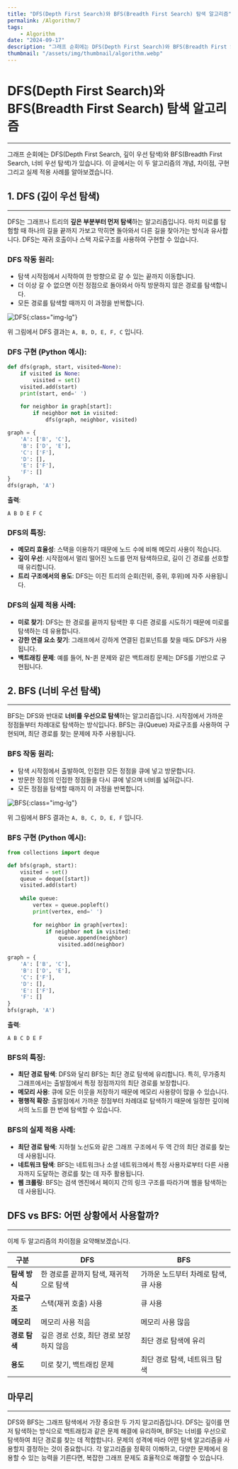 ```yaml
---
title: "DFS(Depth First Search)와 BFS(Breadth First Search) 탐색 알고리즘"
permalink: /Algorithm/7
tags:
    - Algorithm
date: "2024-09-17"
description: "그래프 순회에는 DFS(Depth First Search)와 BFS(Breadth First Search)가 있습니다. 이 글에서는 이 두 알고리즘의 개념, 차이점, 구현 그리고 실제 적용 사례를 알아보겠습니다."
thumbnail: "/assets/img/thumbnail/algorithm.webp"
---
```


# DFS(Depth First Search)와 BFS(Breadth First Search) 탐색 알고리즘
---

그래프 순회에는 DFS(Depth First Search, 깊이 우선 탐색)와 BFS(Breadth First Search, 너비 우선 탐색)가 있습니다.
이 글에서는 이 두 알고리즘의 개념, 차이점, 구현 그리고 실제 적용 사례를 알아보겠습니다.

## 1. DFS (깊이 우선 탐색)
---

DFS는 그래프나 트리의 **깊은 부분부터 먼저 탐색**하는 알고리즘입니다. 마치 미로를 탐험할 때 하나의 길을 끝까지 가보고 막히면 돌아와서 다른 길을 찾아가는 방식과 유사합니다. DFS는 재귀 호출이나 스택 자료구조를 사용하여 구현할 수 있습니다.

### DFS 작동 원리:
- 탐색 시작점에서 시작하여 한 방향으로 갈 수 있는 끝까지 이동합니다.
- 더 이상 갈 수 없으면 이전 정점으로 돌아와서 아직 방문하지 않은 경로를 탐색합니다.
- 모든 경로를 탐색할 때까지 이 과정을 반복합니다.

![DFS](/assets/img/posts/Algorithm/7/1.webp "DFS"){:class="img-lg"}

위 그림에서 DFS 결과는 `A, B, D, E, F, C` 입니다.

### DFS 구현 (Python 예시):
```python
def dfs(graph, start, visited=None):
    if visited is None:
        visited = set()
    visited.add(start)
    print(start, end=' ')
    
    for neighbor in graph[start]:
        if neighbor not in visited:
            dfs(graph, neighbor, visited)

graph = {
    'A': ['B', 'C'],
    'B': ['D', 'E'],
    'C': ['F'],
    'D': [],
    'E': ['F'],
    'F': []
}
dfs(graph, 'A')
```

**출력**:
```
A B D E F C
```

### DFS의 특징:
- **메모리 효율성**: 스택을 이용하기 때문에 노드 수에 비해 메모리 사용이 적습니다.
- **깊이 우선**: 시작점에서 멀리 떨어진 노드를 먼저 탐색하므로, 길이 긴 경로를 선호할 때 유리합니다.
- **트리 구조에서의 용도**: DFS는 이진 트리의 순회(전위, 중위, 후위)에 자주 사용됩니다.

### DFS의 실제 적용 사례:
- **미로 찾기**: DFS는 한 경로를 끝까지 탐색한 후 다른 경로를 시도하기 때문에 미로를 탐색하는 데 유용합니다.
- **강한 연결 요소 찾기**: 그래프에서 강하게 연결된 컴포넌트를 찾을 때도 DFS가 사용됩니다.
- **백트래킹 문제**: 예를 들어, N-퀸 문제와 같은 백트래킹 문제는 DFS를 기반으로 구현됩니다.

## 2. BFS (너비 우선 탐색)
---

BFS는 DFS와 반대로 **너비를 우선으로 탐색**하는 알고리즘입니다. 시작점에서 가까운 정점들부터 차례대로 탐색하는 방식입니다. BFS는 큐(Queue) 자료구조를 사용하여 구현되며, 최단 경로를 찾는 문제에 자주 사용됩니다.

### BFS 작동 원리:
- 탐색 시작점에서 출발하여, 인접한 모든 정점을 큐에 넣고 방문합니다.
- 방문한 정점의 인접한 정점들을 다시 큐에 넣으며 너비를 넓혀갑니다.
- 모든 정점을 탐색할 때까지 이 과정을 반복합니다.

![BFS](/assets/img/posts/Algorithm/7/2.webp "BFS"){:class="img-lg"}

위 그림에서 BFS 결과는 `A, B, C, D, E, F` 입니다.

### BFS 구현 (Python 예시):
```python
from collections import deque

def bfs(graph, start):
    visited = set()
    queue = deque([start])
    visited.add(start)
    
    while queue:
        vertex = queue.popleft()
        print(vertex, end=' ')
        
        for neighbor in graph[vertex]:
            if neighbor not in visited:
                queue.append(neighbor)
                visited.add(neighbor)

graph = {
    'A': ['B', 'C'],
    'B': ['D', 'E'],
    'C': ['F'],
    'D': [],
    'E': ['F'],
    'F': []
}
bfs(graph, 'A')
```

**출력**:
```
A B C D E F 
```

### BFS의 특징:
- **최단 경로 탐색**: DFS와 달리 BFS는 최단 경로 탐색에 유리합니다. 특히, 무가중치 그래프에서는 출발점에서 특정 정점까지의 최단 경로를 보장합니다.
- **메모리 사용**: 큐에 모든 이웃을 저장하기 때문에 메모리 사용량이 많을 수 있습니다.
- **평행적 확장**: 출발점에서 가까운 정점부터 차례대로 탐색하기 때문에 일정한 깊이에서의 노드를 한 번에 탐색할 수 있습니다.

### BFS의 실제 적용 사례:
- **최단 경로 탐색**: 지하철 노선도와 같은 그래프 구조에서 두 역 간의 최단 경로를 찾는 데 사용됩니다.
- **네트워크 탐색**: BFS는 네트워크나 소셜 네트워크에서 특정 사용자로부터 다른 사용자까지 도달하는 경로를 찾는 데 자주 활용됩니다.
- **웹 크롤링**: BFS는 검색 엔진에서 페이지 간의 링크 구조를 따라가며 웹을 탐색하는 데 사용됩니다.

## DFS vs BFS: 어떤 상황에서 사용할까?
---

이제 두 알고리즘의 차이점을 요약해보겠습니다.

| **구분**       | **DFS**                                     | **BFS**                                 |
|----------------|---------------------------------------------|-----------------------------------------|
| **탐색 방식**  | 한 경로를 끝까지 탐색, 재귀적으로 탐색      | 가까운 노드부터 차례로 탐색, 큐 사용   |
| **자료구조**   | 스택(재귀 호출) 사용                        | 큐 사용                                |
| **메모리**     | 메모리 사용 적음                           | 메모리 사용 많음                       |
| **경로 탐색**  | 깊은 경로 선호, 최단 경로 보장하지 않음     | 최단 경로 탐색에 유리                 |
| **용도**       | 미로 찾기, 백트래킹 문제                    | 최단 경로 탐색, 네트워크 탐색          |

## 마무리
---

DFS와 BFS는 그래프 탐색에서 가장 중요한 두 가지 알고리즘입니다.
DFS는 깊이를 먼저 탐색하는 방식으로 백트래킹과 같은 문제 해결에 유리하며, BFS는 너비를 우선으로 탐색하여 최단 경로를 찾는 데 적합합니다.
문제의 성격에 따라 어떤 탐색 알고리즘을 사용할지 결정하는 것이 중요합니다.
각 알고리즘을 정확히 이해하고, 다양한 문제에서 응용할 수 있는 능력을 기른다면, 복잡한 그래프 문제도 효율적으로 해결할 수 있습니다.